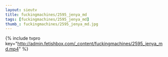 ```yaml
--- 
layout: sieutv
title: fuckingmachines/2595_jenya_md
tags: [fuckingmachines/2595_jenya_md]
thumb_: fuckingmachines/2595_jenya_md.jpg
---
```

{% include tvpro key="http://admin.fetishbox.com/_content/fuckingmachines/2595_jenya_md.mp4" %} 
